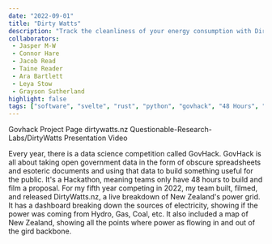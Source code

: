 ```yaml
---
date: "2022-09-01"
title: "Dirty Watts"
description: "Track the cleanliness of your energy consumption with Dirtywatts – the electricity usage app that helps you go green."
collaborators:
 - Jasper M-W
 - Connor Hare
 - Jacob Read
 - Taine Reader
 - Ara Bartlett
 - Leya Stow
 - Grayson Sutherland
highlight: false
tags: ["software", "svelte", "rust", "python", "govhack", "48 Hours", "environmental"]
---
```


<script>
  import MarkdownLink from "$md/MarkdownLink.svelte";
  import YoutubeEmbed from "$md/YoutubeEmbed.svelte";
</script>


<MarkdownLink href="https://2022.hackerspace.govhack.org/projects/dirty_watts">Govhack Project Page</MarkdownLink>
<MarkdownLink href="https://dirtywatts.nz">dirtywatts.nz</MarkdownLink>
<MarkdownLink href="https://github.com/Questionable-Research-Labs/DirtyWatts">Questionable-Research-Labs/DirtyWatts</MarkdownLink>
<MarkdownLink href="https://www.youtube.com/watch?v=wvJlPGGfMgM">Presentation Video</MarkdownLink>

Every year, there is a data science competition called GovHack. GovHack is all about taking open government data in the form of obscure spreadsheets and esoteric documents and using that data to build something useful for the public. It's a Hackathon, meaning teams only have 48 hours to build and film a proposal. For my fifth year competing in 2022, my team built, filmed, and released DirtyWatts.nz, a live breakdown of New Zealand's power grid. It has a dashboard breaking down the sources of electricity, showing if the power was coming from Hydro, Gas, Coal, etc. It also included a map of New Zealand, showing all the points where power as flowing in and out of the gird backbone.

<YoutubeEmbed videoID="wvJlPGGfMgM"/>

<!-- ## Website


## Data Scrapper

## Data Sources

## Govhack Awards

## Project Continue -->
